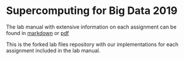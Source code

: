 # Supercomputing for Big Data 2019

The lab manual with extensive information on each assignment can be found in [markdown](./doc/manual.md) or
[pdf](./doc/manual.pdf)

This is the forked lab files repository with our implementations for each assignment included in the lab manual.
